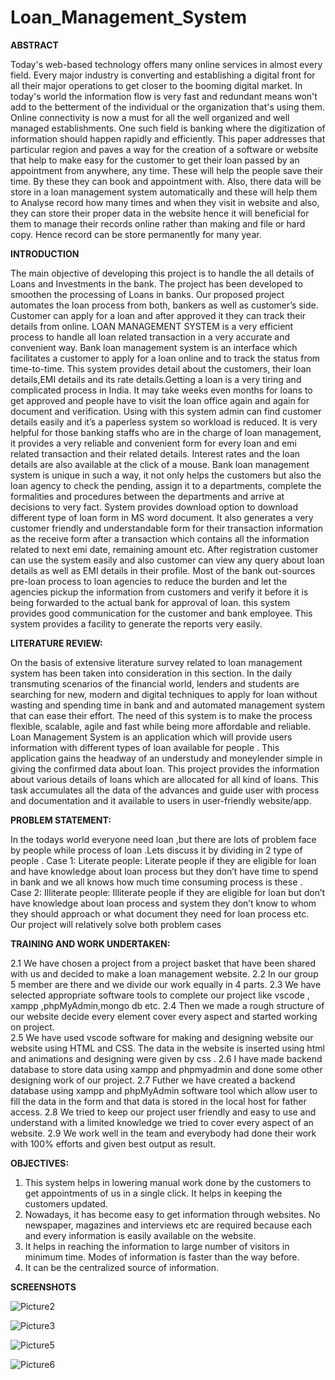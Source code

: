 # Loan_Management_System

**ABSTRACT** 

Today's web-based technology offers many online services in almost every field. Every major industry is converting and establishing a digital front for all their major operations to get closer to the booming digital market. In today's world the information flow is very fast and redundant means won't add to the betterment of the individual or the organization that's using them. Online connectivity is now a must for all the well organized and well managed establishments. One such field is banking where the digitization of information should happen rapidly and efficiently. This paper addresses that particular region and paves a way for the creation of a software or website that help to make easy for the customer to get their loan passed by an appointment from anywhere, any time. These will help the people save their time. By these they can book and appointment with. Also, there data will be store in a loan management system automatically and these will help them to Analyse record how many times and when they visit in website and also, they can store their proper data in the website hence it will beneficial for them to manage their records online rather than making and file or hard copy. Hence record can be store permanently for many year. 

**INTRODUCTION** 

The main objective of developing this project is to handle the all details of Loans and Investments in the bank. The project has been developed to smoothen the processing of Loans in banks. Our proposed project automates the loan process from both, bankers as well as customer’s side. Customer can apply for a loan and after approved it they can track their details from online. LOAN MANAGEMENT SYSTEM is a very efficient process to handle all loan related transaction in a very accurate and convenient way. Bank loan management system is an interface which facilitates a customer to apply for a loan online and to track the status from time-to-time. This system provides detail about the customers, their loan details,EMI details and its rate details.Getting a loan is a very tiring and complicated process in India. It may take weeks even months for loans to get approved and people have to visit the loan office again and again for document and verification. Using with this system admin can find customer details easily and it’s a paperless system so workload is reduced. It is very helpful for those banking staffs who are in the charge of loan management, it provides a very reliable and convenient form for every loan and emi related transaction and their related details. Interest rates and the loan details are also available at the click of a mouse. Bank loan management system is unique in such a way, it not only helps the customers but also the loan agency to check the pending, assign it to a departments, complete the formalities and procedures between the departments and arrive at decisions to very fact. System provides download option to download different type of loan form in MS word document. It also generates a very customer friendly and understandable form for their transaction information as the receive form after a transaction which contains all the information related to next emi date, remaining amount etc. After registration customer can use the system easily and also customer can view any query about loan details as well as EMI details in their profile. Most of the bank out-sources pre-loan process to loan agencies to reduce the burden and let the agencies pickup the information from customers and verify it before it is being forwarded to the actual bank for approval of loan. this system provides good communication for the customer and bank employee. This system provides a facility to generate the reports very easily.

**LITERATURE REVIEW:**

On the basis of extensive literature survey related to loan management system has been taken into consideration in this section.  In the daily transmuting scenarios of the financial world, lenders and students are searching for new, modern and digital techniques to apply for loan without wasting and spending time in bank and  and automated management system that can ease their effort. The need of this system is to make the process flexible, scalable, agile and fast while being more affordable and reliable.  Loan Management System is an application which will provide users information with different types of loan available for people . This application gains the headway of an understudy and moneylender simple in giving the confirmed data about loan. This project provides the information about various details of loans which are allocated for all kind of loans. This task accumulates all the data of the advances and guide user with process and documentation and it available to users in user-friendly website/app.

**PROBLEM STATEMENT:**

In the todays world everyone need loan ,but there are lots of problem face by people while process of loan .Lets discuss it by dividing in 2 type of people . 
Case 1: Literate people:
Literate people if they are eligible for loan and have knowledge about loan process but they don’t have time to spend in bank and we all knows how much time consuming process is these . 
Case 2: Illiterate people:
Illiterate people if they are eligible for loan but don’t have knowledge about loan process and system they don’t know to whom they should approach or what document they need for loan process etc. 
Our project will relatively solve both problem cases

**TRAINING AND WORK UNDERTAKEN:** 

2.1 We have chosen a project from a project basket that have been shared with us and decided to make a loan management website. 
2.2 In our group 5 member are there and we divide our work equally in 4 parts. 
2.3 We have selected appropriate software tools to complete our project like vscode , xampp ,phpMyAdmin,mongo db etc. 
2.4 Then we made a rough structure of our website decide every element cover every aspect and started working on project.  
2.5 We have used vscode software for making and designing website our website using HTML and CSS. The data in the website is inserted using html and animations and designing were given by css . 
2.6 I have made backend database to store data using xampp and phpmyadmin and done some other designing work of our project. 
2.7 Futher we have created a backend database using xampp and phpMyAdmin software tool which allow user to fill the data in  the form and that data is stored in the local host for father access. 
2.8 We tried to keep our project user friendly and easy to use and understand with a limited knowledge we tried to cover every  aspect of an website. 
2.9 We work well in the team and everybody had done their work with 100% efforts and given best output as result.  

**OBJECTIVES:** 
 
1.	This system helps in lowering manual work done by the customers to get appointments of us in a single click. It helps in keeping the customers updated. 
2.	Nowadays, it has become easy to get information through websites. No newspaper, magazines and interviews etc are required because each and every information is easily available on the website. 
3.	It helps in reaching the information to large number of visitors in minimum time. Modes of information is faster than the way before. 
4.	It can be the centralized source of information. 

**SCREENSHOTS**

![Picture2](https://github.com/abhisheksingh4891/Loan_Management_System/assets/75315222/094ab157-c433-4d5d-8c1e-4f68443756b3)

![Picture3](https://github.com/abhisheksingh4891/Loan_Management_System/assets/75315222/d6ec49e8-ada6-4c7a-9c46-d9aab998652d)

![Picture5](https://github.com/abhisheksingh4891/Loan_Management_System/assets/75315222/8761a511-bcf5-4bb6-9fd7-2f89f72f8ab7)

![Picture6](https://github.com/abhisheksingh4891/Loan_Management_System/assets/75315222/6f5f6293-68b8-458e-ad12-54db9b4bcc7c)


